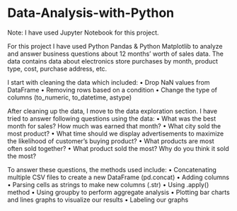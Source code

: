 # Data-Analysis-with-Python
Note: I have used Jupyter Notebook for this project.

For this project I have used Python Pandas & Python Matplotlib to analyze and answer business questions about 12 months’ worth of sales data. The data contains data about electronics store purchases by month, product type, cost, purchase address, etc.

I start with cleaning the data which included:
•	Drop NaN values from DataFrame
•	Removing rows based on a condition
•	Change the type of columns (to_numeric, to_datetime, astype)

After cleaning up the data, I move to the data exploration section. 
I have tried to answer following questions using the data:
•	What was the best month for sales? How much was earned that month?
•	What city sold the most product?
•	What time should we display advertisements to maximize the likelihood of customer’s buying product?
•	What products are most often sold together?
•	What product sold the most? Why do you think it sold the most?

To answer these questions, the methods used include:
•	Concatenating multiple CSV files to create a new DataFrame (pd.concat)
•	Adding columns
•	Parsing cells as strings to make new columns (.str)
•	Using  .apply() method
•	Using groupby to perform aggregate analysis
•	Plotting bar charts and lines graphs to visualize our results
•	Labeling our graphs

